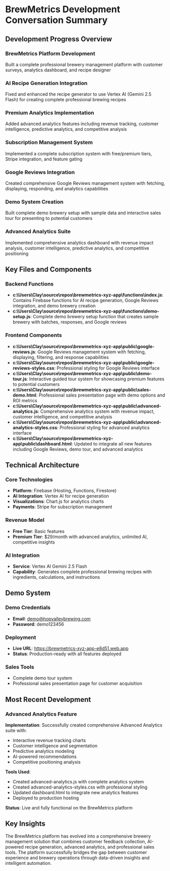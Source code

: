 # BrewMetrics Development Conversation Summary

## Development Progress Overview

### BrewMetrics Platform Development
Built a complete professional brewery management platform with customer surveys, analytics dashboard, and recipe designer

### AI Recipe Generation Integration
Fixed and enhanced the recipe generator to use Vertex AI (Gemini 2.5 Flash) for creating complete professional brewing recipes

### Premium Analytics Implementation
Added advanced analytics features including revenue tracking, customer intelligence, predictive analytics, and competitive analysis

### Subscription Management System
Implemented a complete subscription system with free/premium tiers, Stripe integration, and feature gating

### Google Reviews Integration
Created comprehensive Google Reviews management system with fetching, displaying, responding, and analytics capabilities

### Demo System Creation
Built complete demo brewery setup with sample data and interactive sales tour for presenting to potential customers

### Advanced Analytics Suite
Implemented comprehensive analytics dashboard with revenue impact analysis, customer intelligence, predictive analytics, and competitive positioning

## Key Files and Components

### Backend Functions
- **c:\Users\Clay\source\repos\brewmetrics-xyz-app\functions\index.js**: Contains Firebase functions for AI recipe generation, Google Reviews integration, and demo brewery creation
- **c:\Users\Clay\source\repos\brewmetrics-xyz-app\functions\demo-setup.js**: Complete demo brewery setup function that creates sample brewery with batches, responses, and Google reviews

### Frontend Components
- **c:\Users\Clay\source\repos\brewmetrics-xyz-app\public\google-reviews.js**: Google Reviews management system with fetching, displaying, filtering, and response capabilities
- **c:\Users\Clay\source\repos\brewmetrics-xyz-app\public\google-reviews-styles.css**: Professional styling for Google Reviews interface
- **c:\Users\Clay\source\repos\brewmetrics-xyz-app\public\demo-tour.js**: Interactive guided tour system for showcasing premium features to potential customers
- **c:\Users\Clay\source\repos\brewmetrics-xyz-app\public\sales-demo.html**: Professional sales presentation page with demo options and ROI metrics
- **c:\Users\Clay\source\repos\brewmetrics-xyz-app\public\advanced-analytics.js**: Comprehensive analytics system with revenue impact, customer intelligence, and competitive analysis
- **c:\Users\Clay\source\repos\brewmetrics-xyz-app\public\advanced-analytics-styles.css**: Professional styling for advanced analytics interface
- **c:\Users\Clay\source\repos\brewmetrics-xyz-app\public\dashboard.html**: Updated to integrate all new features including Google Reviews, demo tour, and advanced analytics

## Technical Architecture

### Core Technologies
- **Platform**: Firebase (Hosting, Functions, Firestore)
- **AI Integration**: Vertex AI for recipe generation
- **Visualizations**: Chart.js for analytics charts
- **Payments**: Stripe for subscription management

### Revenue Model
- **Free Tier**: Basic features
- **Premium Tier**: $29/month with advanced analytics, unlimited AI, competitive insights

### AI Integration
- **Service**: Vertex AI Gemini 2.5 Flash
- **Capability**: Generates complete professional brewing recipes with ingredients, calculations, and instructions

## Demo System

### Demo Credentials
- **Email**: demo@hopvalleybrewing.com
- **Password**: demo123456

### Deployment
- **Live URL**: https://brewmetrics-xyz-app-e8d51.web.app
- **Status**: Production-ready with all features deployed

### Sales Tools
- Complete demo tour system
- Professional sales presentation page for customer acquisition

## Most Recent Development

### Advanced Analytics Feature
**Implementation**: Successfully created comprehensive Advanced Analytics suite with:
- Interactive revenue tracking charts
- Customer intelligence and segmentation
- Predictive analytics modeling
- AI-powered recommendations
- Competitive positioning analysis

**Tools Used**:
- Created advanced-analytics.js with complete analytics system
- Created advanced-analytics-styles.css with professional styling
- Updated dashboard.html to integrate new analytics features
- Deployed to production hosting

**Status**: Live and fully functional on the BrewMetrics platform

## Key Insights

The BrewMetrics platform has evolved into a comprehensive brewery management solution that combines customer feedback collection, AI-powered recipe generation, advanced analytics, and professional sales tools. The platform successfully bridges the gap between customer experience and brewery operations through data-driven insights and intelligent automation.